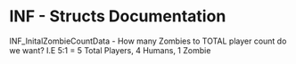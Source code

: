 # INF - Structs Documentation

INF_InitalZombieCountData - How many Zombies to TOTAL player count do we want? I.E 5:1 = 5 Total Players, 4 Humans, 1 Zombie
